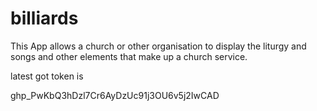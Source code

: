 # billiards

This App allows a church or other organisation to display the liturgy and songs and other elements that make up a church service.


latest got token is 

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





